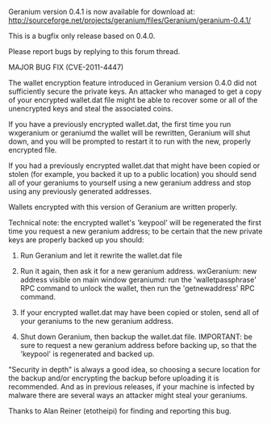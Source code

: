 Geranium version 0.4.1 is now available for download at:
http://sourceforge.net/projects/geranium/files/Geranium/geranium-0.4.1/

This is a bugfix only release based on 0.4.0.

Please report bugs by replying to this forum thread.

MAJOR BUG FIX  (CVE-2011-4447)

The wallet encryption feature introduced in Geranium version 0.4.0 did not sufficiently secure the private keys. An attacker who
managed to get a copy of your encrypted wallet.dat file might be able to recover some or all of the unencrypted keys and steal the
associated coins.

If you have a previously encrypted wallet.dat, the first time you run wxgeranium or geraniumd the wallet will be rewritten, Geranium will
shut down, and you will be prompted to restart it to run with the new, properly encrypted file.

If you had a previously encrypted wallet.dat that might have been copied or stolen (for example, you backed it up to a public
location) you should send all of your geraniums to yourself using a new geranium address and stop using any previously generated addresses.

Wallets encrypted with this version of Geranium are written properly.

Technical note: the encrypted wallet's 'keypool' will be regenerated the first time you request a new geranium address; to be certain that the
new private keys are properly backed up you should:

1. Run Geranium and let it rewrite the wallet.dat file

2. Run it again, then ask it for a new geranium address.
wxGeranium: new address visible on main window
geraniumd: run the 'walletpassphrase' RPC command to unlock the wallet,  then run the 'getnewaddress' RPC command.

3. If your encrypted wallet.dat may have been copied or stolen, send all of your geraniums to the new geranium address.

4. Shut down Geranium, then backup the wallet.dat file.
IMPORTANT: be sure to request a new geranium address before backing up, so that the 'keypool' is regenerated and backed up.

"Security in depth" is always a good idea, so choosing a secure location for the backup and/or encrypting the backup before uploading it is recommended. And as in previous releases, if your machine is infected by malware there are several ways an attacker might steal your geraniums.

Thanks to Alan Reiner (etotheipi) for finding and reporting this bug.
